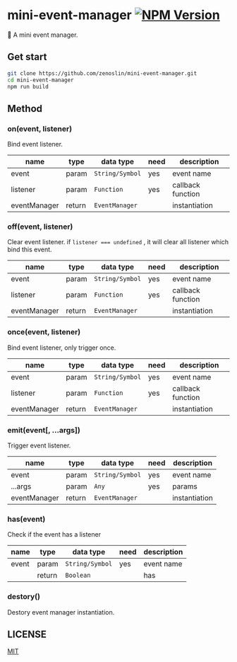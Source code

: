 # mini-event-manager [![NPM Version][npm-image]][npm-url]

[npm-image]: https://img.shields.io/npm/v/mini-event-manager
[npm-url]:https://www.npmjs.com/package/mini-event-manager


:satellite: A mini event manager.

## Get start

```bash
git clone https://github.com/zenoslin/mini-event-manager.git
cd mini-event-manager
npm run build
```

## Method 

### on(event, listener)

Bind event listener.

| name         | type   | data type       | need | description       |
| ------------ | ------ | --------------- | ---- | ----------------- |
| event        | param  | `String/Symbol` | yes  | event name        |
| listener     | param  | `Function`      | yes  | callback function |
| eventManager | return | `EventManager`  |      | instantiation     |

### off(event, listener)

Clear event listener. if  `listener === undefined` , it will clear all listener which bind this event.

| name         | type   | data type       | need | description       |
| ------------ | ------ | --------------- | ---- | ----------------- |
| event        | param  | `String/Symbol` | yes  | event name        |
| listener     | param  | `Function`      | yes  | callback function |
| eventManager | return | `EventManager`  |      | instantiation     |

### once(event, listener)

Bind event listener, only trigger once.

| name         | type   | data type       | need | description       |
| ------------ | ------ | --------------- | ---- | ----------------- |
| event        | param  | `String/Symbol` | yes  | event name        |
| listener     | param  | `Function`      | yes  | callback function |
| eventManager | return | `EventManager`  |      | instantiation     |

### emit(event[, ...args])

Trigger event listener.

| name         | type   | data type       | need | description   |
| ------------ | ------ | --------------- | ---- | ------------- |
| event        | param  | `String/Symbol` | yes  | event name    |
| ...args      | param  | `Any`           | yes  | params        |
| eventManager | return | `EventManager`  |      | instantiation |

### has(event)

Check if the event has a listener

| name  | type   | data type       | need | description |
| ----- | ------ | --------------- | ---- | ----------- |
| event | param  | `String/Symbol` | yes  | event name  |
|       | return | `Boolean`       |      | has         |

### destory()

Destory event manager instantiation.

## LICENSE
[MIT](LICENSE)